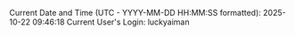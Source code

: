 Current Date and Time (UTC - YYYY-MM-DD HH:MM:SS formatted): 2025-10-22 09:46:18
Current User's Login: luckyaiman
